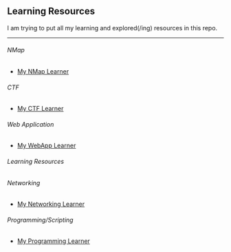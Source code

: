 <h2>Learning Resources</h2>
I am trying to put all my learning and explored(/ing) resources in this repo.

<hr></hr>

<h6> NMap </h6>

- [My NMap Learner](https://github.com/aashishrbhandari/learn_xplore_it/blob/master/nmaper/README.md)

<h6> CTF </h6>

- [My CTF Learner](https://github.com/aashishrbhandari/learn_xplore_it/blob/master/ctfer/README.md)

<h6> Web Application </h6>

- [My WebApp Learner](https://github.com/aashishrbhandari/learn_xplore_it/blob/master/webapper/README.md)


<h6> Learning Resources </h6>


<h6> Networking </h6>

- [My Networking Learner](https://github.com/aashishrbhandari/learn_xplore_it/blob/master/networker/README.md)

<h6> Programming/Scripting </h6>

- [My Programming Learner](https://github.com/aashishrbhandari/learn_xplore_it/blob/master/programmer/README.md)


